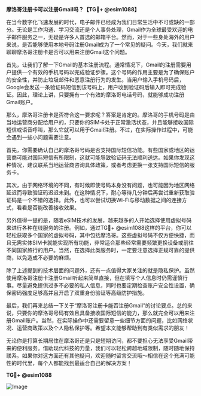 **摩洛哥注册卡可以注册Gmail吗？【TG💪+ @esim1088】**

在当今数字化飞速发展的时代，电子邮件已经成为我们日常生活中不可或缺的一部分。无论是工作沟通、学习交流还是个人事务处理，Gmail作为全球最受欢迎的电子邮件服务之一，无疑是许多人首选的邮箱平台。然而，对于一些身处海外的用户来说，是否能够使用本地号码注册Gmail成为了一个常见的疑问。今天，我们就来聊聊摩洛哥注册卡是否可以用来注册Gmail这个问题。

首先，让我们了解一下Gmail的基本注册流程。通常情况下，Gmail的注册需要用户提供一个有效的手机号码以完成验证步骤。这个号码的作用主要是为了确保账户的安全性，并防止垃圾邮件和恶意注册行为的发生。当用户输入手机号码后，Google会发送一条验证码短信到该号码上，用户收到验证码后输入即可完成验证。因此，理论上讲，只要拥有一个有效的摩洛哥电话号码，就能够成功注册Gmail账户。

那么，摩洛哥注册卡是否符合这一要求呢？答案是肯定的。摩洛哥的手机号码是由当地运营商分配给用户的，只要你的SIM卡处于正常激活状态，并且能够接收国际短信或语音呼叫，那么它就可以用于Gmail注册。不过，在实际操作过程中，可能会遇到一些小问题需要注意。

首先，你需要确认自己的摩洛哥号码是否支持国际短信功能。有些国家或地区的运营商可能对国际短信有所限制，这就可能导致验证码无法顺利送达。如果你发现这种情况，建议联系当地运营商咨询具体政策，或者考虑更换一张支持国际短信的服务卡。

其次，由于网络环境的不同，有时候即使号码本身没有问题，也可能因为地区网络延迟而导致验证码迟迟未到。在这种情况下，耐心等待几分钟后再尝试重新获取验证码是一个不错的选择。此外，也可以尝试切换Wi-Fi与移动数据之间的连接方式，看看是否能改善接收效果。

另外值得一提的是，随着eSIM技术的发展，越来越多的人开始选择使用虚拟号码来进行各种在线服务的注册。例如，通过TG💪+ @esim1088这样的平台，你可以轻松获取多个国家的虚拟号码，其中包括摩洛哥。这些虚拟号码不仅方便快捷，而且无需实体SIM卡就能实现所有功能，非常适合那些经常需要频繁更换设备或前往不同国家旅行的用户。当然，在选择此类服务时，一定要注意选择正规可靠的提供商，以免造成不必要的麻烦。

除了上述提到的技术层面的问题外，还有一点值得大家关注的就是隐私保护。虽然使用摩洛哥注册卡注册Gmail听起来简单直接，但在填写个人信息时仍需谨慎行事。尽量避免提供过多不必要的私人信息，同时也要定期检查账户安全性设置，确保密码强度足够高并且开启了双重身份验证等高级防护措施。

最后，我们再来总结一下关于“摩洛哥注册卡能否注册Gmail”的讨论要点。总的来说，只要你的摩洛哥号码有效且具备接收国际短信的能力，那么就完全可以用来注册Gmail账户。当然，在实际操作中还需要留意一些细节方面的问题，比如网络状况、运营商政策以及个人隐私保护等。希望本文能够帮助到有类似需求的朋友！

无论你是打算长期居住在摩洛哥还是只是短期访问，都不要担心无法享受Gmail带来的便利服务。借助现代科技的力量，我们可以轻松跨越地域限制，随时随地保持联系。如果你对这方面还有其他疑问，欢迎随时留言交流哦～相信在这个充满可能性的时代里，每个人都能找到最适合自己的解决方案！

**TG💪+ @esim1088**

![Image](https://i.postimg.cc/4NQfJmqS/Snipaste-2025-05-13-00-14-12.png)